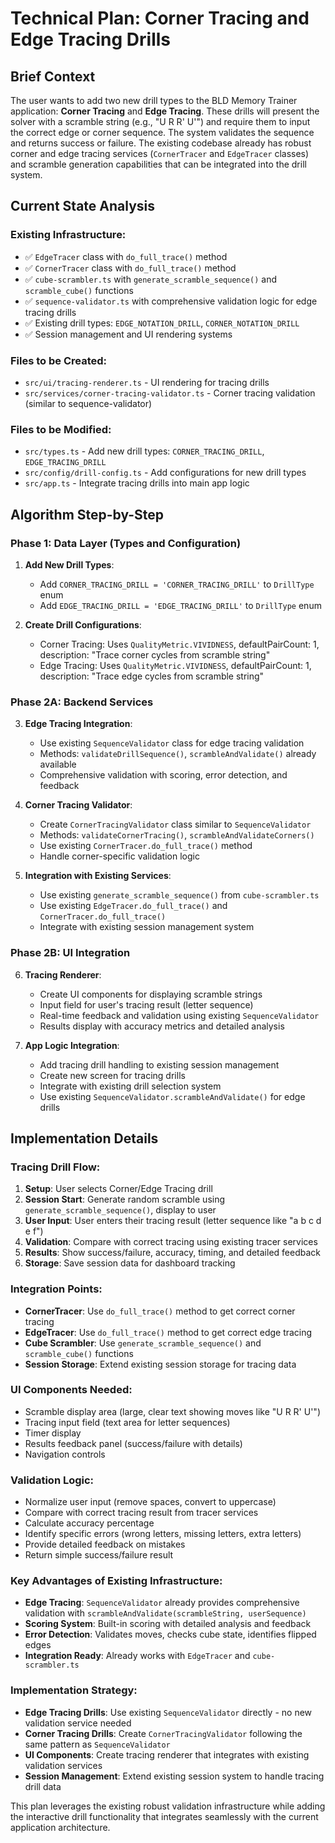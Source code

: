 # Technical Plan: Corner Tracing and Edge Tracing Drills

## Brief Context

The user wants to add two new drill types to the BLD Memory Trainer application: **Corner Tracing** and **Edge Tracing**. These drills will present the solver with a scramble string (e.g., "U R R' U'") and require them to input the correct edge or corner sequence. The system validates the sequence and returns success or failure. The existing codebase already has robust corner and edge tracing services (`CornerTracer` and `EdgeTracer` classes) and scramble generation capabilities that can be integrated into the drill system.

## Current State Analysis

### Existing Infrastructure:
- ✅ `EdgeTracer` class with `do_full_trace()` method
- ✅ `CornerTracer` class with `do_full_trace()` method  
- ✅ `cube-scrambler.ts` with `generate_scramble_sequence()` and `scramble_cube()` functions
- ✅ `sequence-validator.ts` with comprehensive validation logic for edge tracing drills
- ✅ Existing drill types: `EDGE_NOTATION_DRILL`, `CORNER_NOTATION_DRILL`
- ✅ Session management and UI rendering systems

### Files to be Created:
- `src/ui/tracing-renderer.ts` - UI rendering for tracing drills
- `src/services/corner-tracing-validator.ts` - Corner tracing validation (similar to sequence-validator)

### Files to be Modified:
- `src/types.ts` - Add new drill types: `CORNER_TRACING_DRILL`, `EDGE_TRACING_DRILL`
- `src/config/drill-config.ts` - Add configurations for new drill types
- `src/app.ts` - Integrate tracing drills into main app logic

## Algorithm Step-by-Step

### Phase 1: Data Layer (Types and Configuration)

1. **Add New Drill Types**:
   - Add `CORNER_TRACING_DRILL = 'CORNER_TRACING_DRILL'` to `DrillType` enum
   - Add `EDGE_TRACING_DRILL = 'EDGE_TRACING_DRILL'` to `DrillType` enum

2. **Create Drill Configurations**:
   - Corner Tracing: Uses `QualityMetric.VIVIDNESS`, defaultPairCount: 1, description: "Trace corner cycles from scramble string"
   - Edge Tracing: Uses `QualityMetric.VIVIDNESS`, defaultPairCount: 1, description: "Trace edge cycles from scramble string"

### Phase 2A: Backend Services

3. **Edge Tracing Integration**:
   - Use existing `SequenceValidator` class for edge tracing validation
   - Methods: `validateDrillSequence()`, `scrambleAndValidate()` already available
   - Comprehensive validation with scoring, error detection, and feedback

4. **Corner Tracing Validator**:
   - Create `CornerTracingValidator` class similar to `SequenceValidator`
   - Methods: `validateCornerTracing()`, `scrambleAndValidateCorners()`
   - Use existing `CornerTracer.do_full_trace()` method
   - Handle corner-specific validation logic

5. **Integration with Existing Services**:
   - Use existing `generate_scramble_sequence()` from `cube-scrambler.ts`
   - Use existing `EdgeTracer.do_full_trace()` and `CornerTracer.do_full_trace()`
   - Integrate with existing session management system

### Phase 2B: UI Integration

6. **Tracing Renderer**:
   - Create UI components for displaying scramble strings
   - Input field for user's tracing result (letter sequence)
   - Real-time feedback and validation using existing `SequenceValidator`
   - Results display with accuracy metrics and detailed analysis

7. **App Logic Integration**:
   - Add tracing drill handling to existing session management
   - Create new screen for tracing drills
   - Integrate with existing drill selection system
   - Use existing `SequenceValidator.scrambleAndValidate()` for edge drills

## Implementation Details

### Tracing Drill Flow:
1. **Setup**: User selects Corner/Edge Tracing drill
2. **Session Start**: Generate random scramble using `generate_scramble_sequence()`, display to user
3. **User Input**: User enters their tracing result (letter sequence like "a b c d e f")
4. **Validation**: Compare with correct tracing using existing tracer services
5. **Results**: Show success/failure, accuracy, timing, and detailed feedback
6. **Storage**: Save session data for dashboard tracking

### Integration Points:
- **CornerTracer**: Use `do_full_trace()` method to get correct corner tracing
- **EdgeTracer**: Use `do_full_trace()` method to get correct edge tracing  
- **Cube Scrambler**: Use `generate_scramble_sequence()` and `scramble_cube()` functions
- **Session Storage**: Extend existing session storage for tracing data

### UI Components Needed:
- Scramble display area (large, clear text showing moves like "U R R' U'")
- Tracing input field (text area for letter sequences)
- Timer display
- Results feedback panel (success/failure with details)
- Navigation controls

### Validation Logic:
- Normalize user input (remove spaces, convert to uppercase)
- Compare with correct tracing result from tracer services
- Calculate accuracy percentage
- Identify specific errors (wrong letters, missing letters, extra letters)
- Provide detailed feedback on mistakes
- Return simple success/failure result

### Key Advantages of Existing Infrastructure:
- **Edge Tracing**: `SequenceValidator` already provides comprehensive validation with `scrambleAndValidate(scrambleString, userSequence)`
- **Scoring System**: Built-in scoring with detailed analysis and feedback
- **Error Detection**: Validates moves, checks cube state, identifies flipped edges
- **Integration Ready**: Already works with `EdgeTracer` and `cube-scrambler.ts`

### Implementation Strategy:
- **Edge Tracing Drills**: Use existing `SequenceValidator` directly - no new validation service needed
- **Corner Tracing Drills**: Create `CornerTracingValidator` following the same pattern as `SequenceValidator`
- **UI Components**: Create tracing renderer that integrates with existing validation services
- **Session Management**: Extend existing session system to handle tracing drill data

This plan leverages the existing robust validation infrastructure while adding the interactive drill functionality that integrates seamlessly with the current application architecture.
